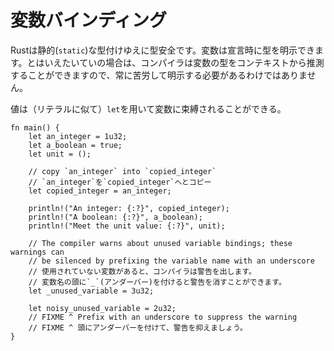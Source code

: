 <!--
# Variable Bindings
-->
# 変数バインディング

<!--
Rust provides type safety via static typing. Variable bindings can be type
annotated when declared. However, in most cases, the compiler will be able
to infer the type of the variable from the context, heavily reducing the
annotation burden.
-->
Rustは静的(`static`)な型付けゆえに型安全です。変数は宣言時に型を明示できます。とはいえたいていの場合は、コンパイラは変数の型をコンテキストから推測することができますので、常に苦労して明示する必要があるわけではありません。

<!--
Values (like literals) can be bound to variables, using the `let` binding.
-->
値は（リテラルに似て）`let`を用いて変数に束縛されることができる。

```rust,editable
fn main() {
    let an_integer = 1u32;
    let a_boolean = true;
    let unit = ();

    // copy `an_integer` into `copied_integer`
    // `an_integer`を`copied_integer`へとコピー
    let copied_integer = an_integer;

    println!("An integer: {:?}", copied_integer);
    println!("A boolean: {:?}", a_boolean);
    println!("Meet the unit value: {:?}", unit);

    // The compiler warns about unused variable bindings; these warnings can
    // be silenced by prefixing the variable name with an underscore
    // 使用されていない変数があると、コンパイラは警告を出します。
    // 変数名の頭に`_`(アンダーバー)を付けると警告を消すことができます。
    let _unused_variable = 3u32;

    let noisy_unused_variable = 2u32;
    // FIXME ^ Prefix with an underscore to suppress the warning
    // FIXME ^ 頭にアンダーバーを付けて、警告を抑えましょう。
}
```
